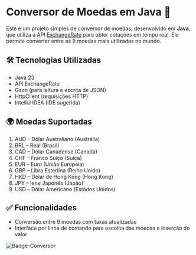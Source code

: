 # Conversor de Moedas em Java 💱

Este é um projeto simples de conversor de moedas, desenvolvido em **Java**, que utiliza a API [ExchangeRate](https://www.exchangerate-api.com/) para obter cotações em tempo real. Ele permite converter entre as 9 moedas mais utilizadas no mundo.

## 🛠 Tecnologias Utilizadas

- Java 23
- API ExchangeRate
- Gson (para leitura e escrita de JSON)
- HttpClient (requisições HTTP)
- IntelliJ IDEA (IDE sugerida)

## 🌍 Moedas Suportadas

1. AUD – Dólar Australiano (Austrália)  
2. BRL – Real (Brasil)  
3. CAD – Dólar Canadense (Canadá)  
4. CHF – Franco Suíço (Suíça)  
5. EUR – Euro (União Europeia)  
6. GBP – Libra Esterlina (Reino Unido)  
7. HKD – Dólar de Hong Kong (Hong Kong)  
8. JPY – Iene Japonês (Japão)  
9. USD – Dólar Americano (Estados Unidos)

## ✅ Funcionalidades

- Conversão entre 9 moedas com taxas atualizadas
- Interface por linha de comando para escolha das moedas e inserção do valor

![Badge-Conversor](https://github.com/user-attachments/assets/aa4d2182-f8cb-4816-a1bd-3f7557c9afaf)
